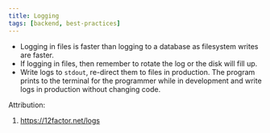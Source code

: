 ```yaml
---
title: Logging
tags: [backend, best-practices]
---
```

- Logging in files is faster than logging to a database as filesystem writes are faster.
- If logging in files, then remember to rotate the log or the disk will fill up.
- Write logs to `stdout`, re-direct them to files in production. The program prints to the terminal for the programmer while in development and write logs in production without changing code.

Attribution:
1. https://12factor.net/logs